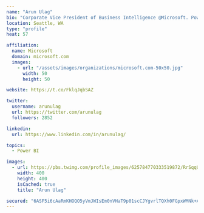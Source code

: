 ```yaml
---
name: "Arun Ulag"
bio: "Corporate Vice President of Business Intelligence @Microsoft. Power BI, Azure Analysis Services, SQL Server Analysis Services, SQL Server Reporting Services"
location: Seattle, WA
type: "profile"
heat: 57

affiliation:
  name: Microsoft
  domain: microsoft.com
  images:
    - url: "/assets/images/organizations/microsoft.com-50x50.jpg"
      width: 50
      height: 50

website: https://t.co/FklqJqbSAZ

twitter:
  username: arunulag
  url: https://twitter.com/arunulag
  followers: 2852

linkedin:
  url: https://www.linkedin.com/in/arunulag/

topics:
  - Power BI

images:
  - url: https://pbs.twimg.com/profile_images/625784770333519872/RrSqqUEZ_400x400.jpg
    width: 400
    height: 400
    isCached: true
    title: "Arun Ulag"

secured: "6ASF5i6cAaRmKHOQO5yVmJWIsEm0nVHaT9p01scCJYgvrlTQXh0FGpxWMNk+ARlt4Qw+78N2IVQ7jkDhyx1XH0b5w+1qrrgqBgwncAFef0vS3O1dNUrerb9Cxy18hRm0CxKXHI+f/B6Wg79MKva2B6X/fGMSIcMo1mPgAOisFAGAUmY+P+6MWYEVLQzKw1t5ZVqP9JQrW/ioVIKVpUU14aBYzrLwgiI8A3UYe1caQaKcUKClNv/Quqg1Gl3IGtsKTcMXEzf4fP/1V6FAh2/iQ3JdbVjwPietO6rhDU3zJ26VXh6Dt3xf/8JVBhfIuuxio6YqGAwC8kMxqH1Ir7ctD8Q6rX7lyqD3Yo94cswdpOT+LdSAqvZXWor3Pd6BXr5+22LxoUWqxRD+x0I4vSdYJAIkDmjCDjiQ8qLPST5/2Zs=;n79fhFd4zvXpSgH+xSUvPw=="
---
```


